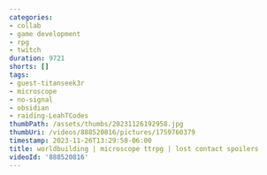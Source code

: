 ```yaml
---
categories:
- collab
- game development
- rpg
- twitch
duration: 9721
shorts: []
tags:
- guest-titanseek3r
- microscope
- no-signal
- obsidian
- raiding-LeahTCodes
thumbPath: /assets/thumbs/20231126192958.jpg
thumbUri: /videos/888520816/pictures/1759760379
timestamp: 2023-11-26T13:29:58-06:00
title: worldbuilding | microscope ttrpg | lost contact spoilers
videoId: '888520816'
---
```

